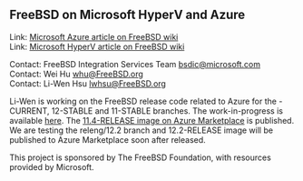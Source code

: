 ## FreeBSD on Microsoft HyperV and Azure ##

Link: [Microsoft Azure article on FreeBSD wiki](https://wiki.freebsd.org/MicrosoftAzure)  
Link: [Microsoft HyperV article on FreeBSD wiki](https://wiki.freebsd.org/HyperV)  

Contact: FreeBSD Integration Services Team <bsdic@microsoft.com>  
Contact: Wei Hu <whu@FreeBSD.org>  
Contact: Li-Wen Hsu <lwhsu@FreeBSD.org>  

Li-Wen is working on the FreeBSD release code related to Azure for
the -CURRENT, 12-STABLE and 11-STABLE branches.
The work-in-progress is available [here](https://reviews.freebsd.org/D23804).
The [11.4-RELEASE image on Azure Marketplace](https://azuremarketplace.microsoft.com/marketplace/apps/thefreebsdfoundation.freebsd-11_4) is published.
We are testing the releng/12.2 branch and 12.2-RELEASE image will be
published to Azure Marketplace soon after released.

This project is sponsored by The FreeBSD Foundation, with resources provided by Microsoft.
